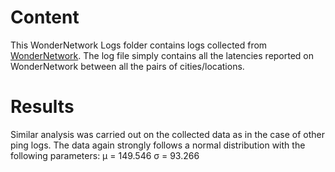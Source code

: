 # Content
This WonderNetwork Logs folder contains logs collected from [WonderNetwork](https://wondernetwork.com/pings). The log file simply contains all the latencies reported on WonderNetwork between all the pairs of cities/locations.

# Results
Similar analysis was carried out on the collected data as in the case of other ping logs. The data again strongly follows a normal distribution with the following parameters:
μ = 149.546	
σ = 93.266